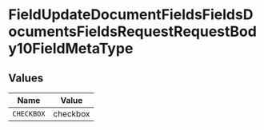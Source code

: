 # FieldUpdateDocumentFieldsFieldsDocumentsFieldsRequestRequestBody10FieldMetaType


## Values

| Name       | Value      |
| ---------- | ---------- |
| `CHECKBOX` | checkbox   |